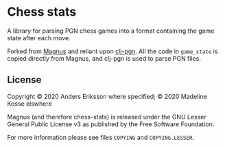 # Chess stats

A library for parsing PGN chess games into a format containing the game state after each move.

Forked from [Magnus](https://github.com/Anders-E/Magnus) and reliant upon [clj-pgn](https://github.com/mdallastella/clj-pgn). All the code in `game_state` is copied directly from Magnus, and clj-pgn is used to parse PGN files.

## License

Copyright © 2020 Anders Eriksson where specified;  © 2020 Madeline Kosse elswhere

Magnus (and therefore chess-stats) is released under the GNU Lesser General Public License v3 as published by the Free Software Foundation.

For more information please see files `COPYING` and `COPYING.LESSER`.
